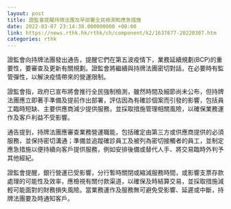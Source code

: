 ```yaml
---
layout: post
title: 證監會提醒持牌法團及早部署全民檢測和應急措施
date: 2022-03-07 23:14:38.000000000 +08:00
link: https://news.rthk.hk/rthk/ch/component/k2/1637677-20220307.htm
categories: rthk
---
```


證監會向持牌法團發出通告，提醒它們在第五波疫情下，業務延續規劃(BCP)的重要性，要審查及更新有關規劃。證監會將繼續與持牌法團密切對話，在必要時有監管彈性，以解決疫情帶來的營運限制。

證監會指，政府已宣布將會推行全民強制檢測，雖然時間及細節尚未公布，但持牌法團應立即著手準備及提前作出部署，評估因為有確診個案而引發的影響，包括員工臨時短缺、主要供應商減少提供服務，並採取措施管理相關風險，以確保業務運作及客戶利益不受影響。

通告提到，持牌法團應審查業務營運職能，包括確定由第三方或供應商提供的必須服務，並保持密切溝通；準備並追蹤確診員工及被列為密切接觸者的員工，並制定應急措施以便持續向客戶提供服務，例如安排後備或替代人手、將交易臨時外判予其他經紀。

證監會提醒，銀行營運已受影響，分行暫時關閉或縮減服務時間，或影響支票存款處理的可能性及效率，應檢視有關付款渠道，以確保及時結算交易，並採取措施減輕可能面對的財務損失風險。當業務運作及服務無可避免受影響、延遲或中斷，持牌法團要及時通知客戶。
